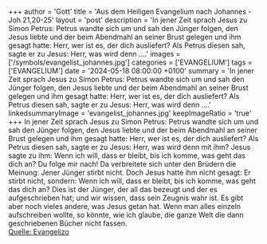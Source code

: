 +++
author = 'Gott'
title = 'Aus dem Heiligen Evangelium nach Johannes - Joh 21,20-25'
layout = 'post'
description = 'In jener Zeit sprach Jesus zu Simon Petrus: Petrus wandte sich um und sah den Jünger folgen, den Jesus liebte und der beim Abendmahl an seiner Brust gelegen und ihm gesagt hatte: Herr, wer ist es, der dich ausliefert? Als Petrus diesen sah, sagte er zu Jesus: Herr, was wird denn ....'
images = ['/symbols/evangelist_johannes.jpg']
categories = ['EVANGELIUM']
tags = ['EVANGELIUM']
date = '2024-05-18 08:00:00 +0100'
summary = 'In jener Zeit sprach Jesus zu Simon Petrus: Petrus wandte sich um und sah den Jünger folgen, den Jesus liebte und der beim Abendmahl an seiner Brust gelegen und ihm gesagt hatte: Herr, wer ist es, der dich ausliefert? Als Petrus diesen sah, sagte er zu Jesus: Herr, was wird denn ....'
linkedsummaryImage = 'evangelist_johannes.jpg'
keepImageRatio = 'true'
+++
In jener Zeit sprach Jesus zu Simon Petrus: Petrus wandte sich um und sah den Jünger folgen, den Jesus liebte und der beim Abendmahl an seiner Brust gelegen und ihm gesagt hatte: Herr, wer ist es, der dich ausliefert?
Als Petrus diesen sah, sagte er zu Jesus: Herr, was wird denn mit ihm?
Jesus sagte zu ihm: Wenn ich will, dass er bleibt, bis ich komme, was geht das dich an? Du folge mir nach!
Da verbreitete sich unter den Brüdern die Meinung: Jener Jünger stirbt nicht.<!--more--> Doch Jesus hatte ihm nicht gesagt: Er stirbt nicht, sondern: Wenn ich will, dass er bleibt, bis ich komme, was geht das dich an?
Dies ist der Jünger, der all das bezeugt und der es aufgeschrieben hat; und wir wissen, dass sein Zeugnis wahr ist.
Es gibt aber noch vieles andere, was Jesus getan hat. Wenn man alles einzeln aufschreiben wollte, so könnte, wie ich glaube, die ganze Welt die dann geschriebenen Bücher nicht fassen.<br> [Quelle: Evangelizo](https://evangeliumtagfuertag.org/DE/gospel)